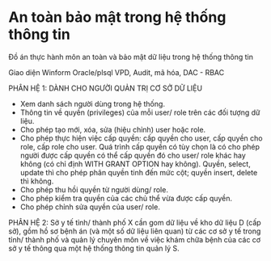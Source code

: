 # An toàn bảo mật trong hệ thống thông tin
Đồ án thực hành môn an toàn và bảo mật dữ liệu trong hệ thống thông tin

Giao diện Winform
Oracle/plsql
VPD, Audit, mã hóa, DAC - RBAC

PHÂN HỆ 1: DÀNH CHO NGƯỜI QUẢN TRỊ CƠ SỞ DỮ LIỆU
- Xem danh sách người dùng trong hệ thống.
- Thông tin về quyền (privileges) của mỗi user/ role trên các đối tượng dữ liệu.
- Cho phép tạo mới, xóa, sửa (hiệu chỉnh) user hoặc role.
- Cho phép thực hiện việc cấp quyền: cấp quyền cho user, cấp quyền cho role, 
cấp role cho user. Quá trình cấp quyền có tùy chọn là có cho phép người được 
cấp quyền có thể cấp quyền đó cho user/ role khác hay không (có chỉ định WITH 
GRANT OPTION hay không). Quyền, select, update thì cho phép phân quyền 
tinh đến mức cột; quyền insert, delete thì không.
- Cho phép thu hồi quyền từ người dùng/ role.
- Cho phép kiểm tra quyền của các chủ thể vừa được cấp quyền.
- Cho phép chỉnh sửa quyền của user/ role.

PHÂN HỆ 2: Sở y tế tỉnh/ thành phố X cần gom dữ liệu về kho dữ liệu D (cấp sở), gồm 
hồ sơ bệnh án (và một số dữ liệu liên quan) từ các cơ sở y tế trong tỉnh/ thành phố và 
quản lý chuyên môn về việc khám chữa bệnh của các cơ sở y tế thông qua một hệ thống 
thông tin quản lý S. 
